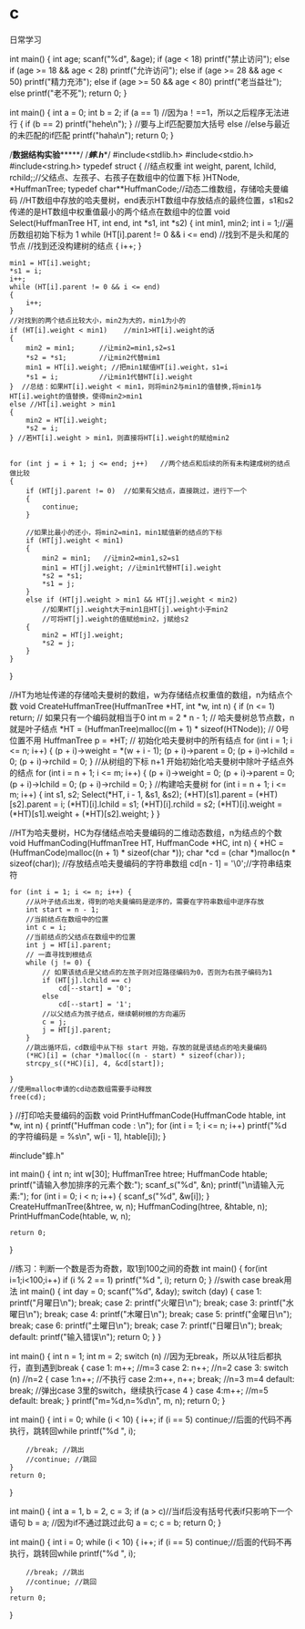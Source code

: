 # c
日常学习

int main()
{
	int age;
	scanf("%d", &age);
	if (age < 18)
		printf("禁止访问");
	else if (age >= 18 && age < 28)
		printf("允许访问");
	else if (age >= 28 && age < 50)
		printf("精力充沛");
	else if (age >= 50 && age < 80)
		printf("老当益壮");
	else
		printf("老不死");
	return 0;
}


int main()
{
	int a = 0;
	int b = 2;
	if (a == 1)  //因为a！==1，所以之后程序无法进行
	{
		if (b == 2)
			printf("hehe\n");
	}            //要与上if匹配要加大括号
		else     //else与最近的未匹配的if匹配
			printf("haha\n");
	return 0;
}



/****************数据结构实验*********************/
/***蟀.h****/
#include<stdlib.h>
#include<stdio.h>
#include<string.h>
typedef struct
{    //结点权重
	int weight, parent, lchild, rchild;;//父结点、左孩子、右孩子在数组中的位置下标
}HTNode, *HuffmanTree;
typedef char**HuffmanCode;//动态二维数组，存储哈夫曼编码
//HT数组中存放的哈夫曼树，end表示HT数组中存放结点的最终位置，s1和s2传递的是HT数组中权重值最小的两个结点在数组中的位置
void Select(HuffmanTree HT, int end, int *s1, int *s2)
{
	int min1, min2;
	int i = 1;//遍历数组初始下标为 1
	while (HT[i].parent != 0 && i <= end)  //找到不是头和尾的节点
		//找到还没构建树的结点
	{
		i++;
	}

	min1 = HT[i].weight;
	*s1 = i;
	i++;
	while (HT[i].parent != 0 && i <= end)
	{
		i++;
	}
	//对找到的两个结点比较大小，min2为大的，min1为小的
	if (HT[i].weight < min1)    //min1>HT[i].weight的话
	{
		min2 = min1;      //让min2=min1,s2=s1
		*s2 = *s1;        //让min2代替mim1
		min1 = HT[i].weight; //把min1赋值HT[i].weight，s1=i
		*s1 = i;          //让min1代替HT[i].weight
	}  //总结：如果HT[i].weight < min1，则将min2与min1的值替换,将min1与HT[i].weight的值替换，使得min2>min1
	else //HT[i].weight > min1
	{
		min2 = HT[i].weight;
		*s2 = i;
	} //若HT[i].weight > min1，则直接将HT[i].weight的赋给min2


	for (int j = i + 1; j <= end; j++)   //两个结点和后续的所有未构建成树的结点做比较
	{
		if (HT[j].parent != 0)  //如果有父结点，直接跳过，进行下一个
		{
			continue;
		}

		//如果比最小的还小，将min2=min1，min1赋值新的结点的下标
		if (HT[j].weight < min1)
		{
			min2 = min1;   //让min2=min1,s2=s1
			min1 = HT[j].weight; //让min1代替HT[i].weight
			*s2 = *s1;
			*s1 = j;
		}
		else if (HT[j].weight > min1 && HT[j].weight < min2)
			//如果HT[j].weight大于min1且HT[j].weight小于min2
			//可将HT[j].weight的值赋给min2，j赋给s2
		{
			min2 = HT[j].weight;
			*s2 = j;
		}
	}
}


//HT为地址传递的存储哈夫曼树的数组，w为存储结点权重值的数组，n为结点个数
void CreateHuffmanTree(HuffmanTree *HT, int *w, int n)
{
	if (n <= 1) return; // 如果只有一个编码就相当于0
	int m = 2 * n - 1; // 哈夫曼树总节点数，n就是叶子结点
	*HT = (HuffmanTree)malloc((m + 1) * sizeof(HTNode)); // 0号位置不用
	HuffmanTree p = *HT;
	// 初始化哈夫曼树中的所有结点
	for (int i = 1; i <= n; i++)
	{
		(p + i)->weight = *(w + i - 1);
		(p + i)->parent = 0;
		(p + i)->lchild = 0;
		(p + i)->rchild = 0;
	}
	//从树组的下标 n+1 开始初始化哈夫曼树中除叶子结点外的结点
	for (int i = n + 1; i <= m; i++)
	{
		(p + i)->weight = 0;
		(p + i)->parent = 0;
		(p + i)->lchild = 0;
		(p + i)->rchild = 0;
	}
	//构建哈夫曼树
	for (int i = n + 1; i <= m; i++)
	{
		int s1, s2;
		Select(*HT, i - 1, &s1, &s2);
		(*HT)[s1].parent = (*HT)[s2].parent = i;
		(*HT)[i].lchild = s1;
		(*HT)[i].rchild = s2;
		(*HT)[i].weight = (*HT)[s1].weight + (*HT)[s2].weight;
	}
}

//HT为哈夫曼树，HC为存储结点哈夫曼编码的二维动态数组，n为结点的个数
void HuffmanCoding(HuffmanTree HT, HuffmanCode *HC, int n) {
	*HC = (HuffmanCode)malloc((n + 1) * sizeof(char *));
	char *cd = (char *)malloc(n * sizeof(char)); //存放结点哈夫曼编码的字符串数组
	cd[n - 1] = '\0';//字符串结束符

	for (int i = 1; i <= n; i++) {
		//从叶子结点出发，得到的哈夫曼编码是逆序的，需要在字符串数组中逆序存放
		int start = n - 1;
		//当前结点在数组中的位置
		int c = i;
		//当前结点的父结点在数组中的位置
		int j = HT[i].parent;
		// 一直寻找到根结点
		while (j != 0) {
			// 如果该结点是父结点的左孩子则对应路径编码为0，否则为右孩子编码为1
			if (HT[j].lchild == c)
				cd[--start] = '0';
			else
				cd[--start] = '1';
			//以父结点为孩子结点，继续朝树根的方向遍历
			c = j;
			j = HT[j].parent;
		}
		//跳出循环后，cd数组中从下标 start 开始，存放的就是该结点的哈夫曼编码
		(*HC)[i] = (char *)malloc((n - start) * sizeof(char));
		strcpy_s((*HC)[i], 4, &cd[start]);

	}
	//使用malloc申请的cd动态数组需要手动释放
	free(cd);
}
//打印哈夫曼编码的函数
void PrintHuffmanCode(HuffmanCode htable, int *w, int n)
{
	printf("Huffman code : \n");
	for (int i = 1; i <= n; i++)
		printf("%d 的字符编码是 = %s\n", w[i - 1], htable[i]);
}

#include"蟀.h"

int main()
{
	int n;
	int w[30];
	HuffmanTree htree;
	HuffmanCode htable;
	printf("请输入参加排序的元素个数:");
	scanf_s("%d", &n);
	printf("\n请输入元素:");
	for (int i = 0; i < n; i++)
	{
		scanf_s("%d", &w[i]);
	}
	CreateHuffmanTree(&htree, w, n);
	HuffmanCoding(htree, &htable, n);
	PrintHuffmanCode(htable, w, n);
	
	return 0;
}

//练习：判断一个数是否为奇数，取1到100之间的奇数
int main()
{
	for(int i=1;i<100;i++)
	if (i % 2 == 1)
		printf("%d ", i);
	return 0;
}
//swith   case    break用法
int main()
{
	int day = 0;
	scanf("%d", &day);
	switch (day)
	{
	case 1:
		printf("月曜日\n");
		break;
	case 2:
		printf("火曜日\n");
		break;
	case 3:
		printf("水曜日\n");
		break;
	case 4:
		printf("木曜日\n");
		break;
	case 5:
		printf("金曜日\n");
		break;
	case 6:
		printf("土曜日\n");
		break;
	case 7:
		printf("日曜日\n");
		break;
	default:
		printf("输入错误\n");
	return 0;
	}
}

int main()
{
	int n = 1;
	int m = 2;
	switch (n) //因为无break，所以从1往后都执行，直到遇到break
	{
	case 1: m++; //m=3
	case 2: n++; //n=2
	case 3: 
		switch (n) //n=2
		{
		case 1:n++;  //不执行
		case 2:m++, n++; break; //n=3 m=4
		default:
			break;  //弹出case 3里的switch，继续执行case 4
		}
	case 4:m++; //m=5
	default:
		break;
	}
	printf("m=%d,n=%d\n", m, n);
	return 0;
}

int main()
{
	int i = 0;
	while (i < 10)
	{
		i++;
		if (i == 5)
			continue;//后面的代码不再执行，跳转回while
		printf("%d ", i);
		
		//break; //跳出
		//continue; //跳回
	}
	return 0;
}

int main()
{
	int a = 1, b = 2, c = 3;
	if (a > c)//当if后没有括号代表if只影响下一个语句
		b = a;  //因为if不通过跳过此句
		a = c;
		c = b;
	return 0;
}

int main()
{
	int i = 0;
	while (i < 10)
	{
		i++;
		if (i == 5)
			continue;//后面的代码不再执行，跳转回while
		printf("%d ", i);
		
		//break; //跳出
		//continue; //跳回
	}
	return 0;
}
